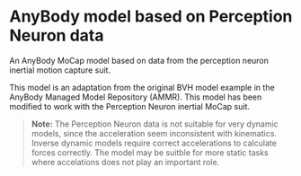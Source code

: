 # AnyBody model based on Perception Neuron data

An AnyBody MoCap model based on data from the perception neuron inertial motion capture suit.

This model is an adaptation from the original BVH model example in the AnyBody Managed Model Repository (AMMR). This model has been modified to work with the Perception Neuron inertial MoCap suit. 

> **Note:** The Perception Neuron data is not suitable for very dynamic models, since the acceleration seem inconsistent with kinematics. Inverse dynamic models require correct accelerations to calculate forces correctly. The model may be suitble for more static tasks where accelations does not play an important role. 
